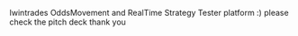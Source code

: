 Iwintrades OddsMovement and RealTime Strategy Tester platform :) please check the pitch deck thank you
